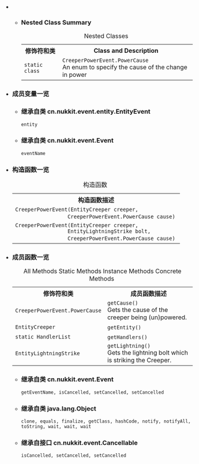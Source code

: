 <div class="summary">
<ul class="blockList">
<li class="blockList">
<!-- ======== NESTED CLASS SUMMARY ======== -->
<ul class="blockList">
<li class="blockList"><a name="nested.class.summary">
<!--   -->
</a>
<h3>Nested Class Summary</h3>
<table class="memberSummary" border="0" cellpadding="3" cellspacing="0" summary="Nested Class Summary table, listing nested classes, and an explanation">
<caption><span>Nested Classes</span><span class="tabEnd"> </span></caption>
<tr>
<th>修饰符和类</th>
<th class="colLast" scope="col">Class and Description</th>
</tr>
<tr class="altColor">
<td class="colFirst"><code>static class </code></td>
<td class="colLast"><code><span class="memberNameLink"><a  title="enum in cn.nukkit.event.entity">CreeperPowerEvent.PowerCause</a></span></code>
<div class="block">An enum to specify the cause of the change in power</div>
</td>
</tr>
</table>
</li>
</ul>

<li class="blockList"><a name="field.summary">
<!--   -->
</a>
<h3>成员变量一览</h3>
<ul class="blockList">
<li class="blockList"><a name="fields.inherited.from.class.cn.nukkit.event.entity.EntityEvent">
<!--   -->
</a>
<h3>继承自类 cn.nukkit.event.entity.<a  title="class in cn.nukkit.event.entity">EntityEvent</a></h3>
<code><a >entity</a></code></li>
</ul>
<ul class="blockList">
<li class="blockList"><a name="fields.inherited.from.class.cn.nukkit.event.Event">
<!--   -->
</a>
<h3>继承自类 cn.nukkit.event.<a  title="class in cn.nukkit.event">Event</a></h3>
<code><a >eventName</a></code></li>
</ul>
</li>
</ul>
<!-- ======== CONSTRUCTOR SUMMARY ======== -->
<ul class="blockList">
<li class="blockList"><a name="constructor.summary">
<!--   -->
</a>
<h3>构造函数一览</h3>
<table class="memberSummary" border="0" cellpadding="3" cellspacing="0" summary="Constructor Summary table, listing constructors, and an explanation">
<caption><span>构造函数</span><span class="tabEnd"> </span></caption>
<tr>
<th>构造函数描述</th>
</tr>
<tr class="altColor">
<td class="colOne"><code><span class="memberNameLink"><a >CreeperPowerEvent</a></span>(<a  title="class in cn.nukkit.entity.mob">EntityCreeper</a> creeper,
                 <a  title="enum in cn.nukkit.event.entity">CreeperPowerEvent.PowerCause</a> cause)</code> </td>
</tr>
<tr class="rowColor">
<td class="colOne"><code><span class="memberNameLink"><a >CreeperPowerEvent</a></span>(<a  title="class in cn.nukkit.entity.mob">EntityCreeper</a> creeper,
                 <a  title="interface in cn.nukkit.entity.weather">EntityLightningStrike</a> bolt,
                 <a  title="enum in cn.nukkit.event.entity">CreeperPowerEvent.PowerCause</a> cause)</code> </td>
</tr>
</table>
</li>
</ul>
<!-- ========== METHOD SUMMARY =========== -->
<ul class="blockList">
<li class="blockList"><a name="method.summary">
<!--   -->
</a>
<h3>成员函数一览</h3>
<table class="memberSummary" border="0" cellpadding="3" cellspacing="0" summary="Method Summary table, listing methods, and an explanation">
<caption><span id="t0" class="activeTableTab"><span>All Methods</span><span class="tabEnd"> </span></span><span id="t1" class="tableTab"><span><a >Static Methods</a></span><span class="tabEnd"> </span></span><span id="t2" class="tableTab"><span><a >Instance Methods</a></span><span class="tabEnd"> </span></span><span id="t4" class="tableTab"><span><a >Concrete Methods</a></span><span class="tabEnd"> </span></span></caption>
<tr>
<th>修饰符和类</th>
<th>成员函数描述</th>
</tr>
<tr id="i0" class="altColor">
<td class="colFirst"><code><a  title="enum in cn.nukkit.event.entity">CreeperPowerEvent.PowerCause</a></code></td>
<td class="colLast"><code><span class="memberNameLink"><a >getCause</a></span>()</code>
<div class="block">Gets the cause of the creeper being (un)powered.</div>
</td>
</tr>
<tr id="i1" class="rowColor">
<td class="colFirst"><code><a  title="class in cn.nukkit.entity.mob">EntityCreeper</a></code></td>
<td class="colLast"><code><span class="memberNameLink"><a >getEntity</a></span>()</code> </td>
</tr>
<tr id="i2" class="altColor">
<td class="colFirst"><code>static <a  title="class in cn.nukkit.event">HandlerList</a></code></td>
<td class="colLast"><code><span class="memberNameLink"><a >getHandlers</a></span>()</code> </td>
</tr>
<tr id="i3" class="rowColor">
<td class="colFirst"><code><a  title="interface in cn.nukkit.entity.weather">EntityLightningStrike</a></code></td>
<td class="colLast"><code><span class="memberNameLink"><a >getLightning</a></span>()</code>
<div class="block">Gets the lightning bolt which is striking the Creeper.</div>
</td>
</tr>
</table>
<ul class="blockList">
<li class="blockList"><a name="methods.inherited.from.class.cn.nukkit.event.Event">
<!--   -->
</a>
<h3>继承自类 cn.nukkit.event.<a  title="class in cn.nukkit.event">Event</a></h3>
<code><a >getEventName</a>, <a >isCancelled</a>, <a >setCancelled</a>, <a >setCancelled</a></code></li>
</ul>
<ul class="blockList">
<li class="blockList"><a name="methods.inherited.from.class.java.lang.Object">
<!--   -->
</a>
<h3>继承自类 java.lang.<a  title="class or interface in java.lang">Object</a></h3>
<code><a  title="class or interface in java.lang">clone</a>, <a  title="class or interface in java.lang">equals</a>, <a  title="class or interface in java.lang">finalize</a>, <a  title="class or interface in java.lang">getClass</a>, <a  title="class or interface in java.lang">hashCode</a>, <a  title="class or interface in java.lang">notify</a>, <a  title="class or interface in java.lang">notifyAll</a>, <a  title="class or interface in java.lang">toString</a>, <a  title="class or interface in java.lang">wait</a>, <a  title="class or interface in java.lang">wait</a>, <a  title="class or interface in java.lang">wait</a></code></li>
</ul>
<ul class="blockList">
<li class="blockList"><a name="methods.inherited.from.class.cn.nukkit.event.Cancellable">
<!--   -->
</a>
<h3>继承自接口 cn.nukkit.event.<a  title="interface in cn.nukkit.event">Cancellable</a></h3>
<code><a >isCancelled</a>, <a >setCancelled</a>, <a >setCancelled</a></code></li>
</ul>
</li>
</ul>
</li>
</ul>
</div>
